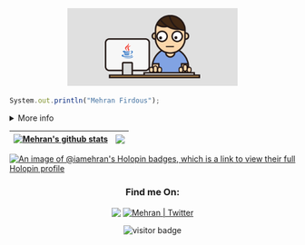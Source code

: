 <p align="center">
<img src="style/hello.gif" width="300px">
</p>
<!-- <h1 align="center">Hi 👋, I'm Mehran Firdous</h1> -->
<!-- <p align="center"><a href="https://anuraghazra.github.io"><img width="80%" alt="Hello, I'm Anurag. I do open source!" src="./assets/gh-readme-header.png" /></a></p>
   -->
   
```js
System.out.println("Mehran Firdous");
```

<details>
  <summary>More info</summary>
  <h3 align="center">Here to learn lot of things.

  </h3>
</details>

| <a href="https://github.com/iamehran/github-readme-stats"><img align="center" src="https://github-readme-stats.vercel.app/api?username=iamehran&show_icons=true&include_all_commits=true&theme=radical&hide_border=false" alt="Mehran's github stats" /></a> | <a href="https://github.com/iamehran/github-readme-stats"><img align="center" src="https://github-readme-stats.vercel.app/api/top-langs/?username=iamehran&layout=compact&theme=radical" /></a> |
| ------------- | ------------- |

[![An image of @iamehran's Holopin badges, which is a link to view their full Holopin profile](https://holopin.me/iamehran)](https://holopin.io/@iamehran)
<h3 align="center">Find me On:</h3>
<p align="center"><a href="https://www.linkedin.com/in/mehran-firdous-78b582207/" target="blank"><img align="center" src="https://media.giphy.com/media/HQTYdpx1yhxWpugAi2/giphy.gif" width="50px" /></a> <a href="https://twitter.com/mehran_firdous"><img align="center" alt="Mehran | Twitter" width="21px" src="https://raw.githubusercontent.com/anuraghazra/anuraghazra/master/assets/twitter.svg" />
</a></p>

 <p align="center">
   <img src="https://visitor-badge.laobi.icu/badge?page_id=iamehran.iamehran" alt="visitor badge"/> 
</p>







<!-- <a href="https://dev.to/iamehran" target="blank"><img align="center" src="https://cdn.jsdelivr.net/npm/simple-icons@3.0.1/icons/dev-dot-to.svg" alt="iamehran" height="40" width="50" /></a> -->







